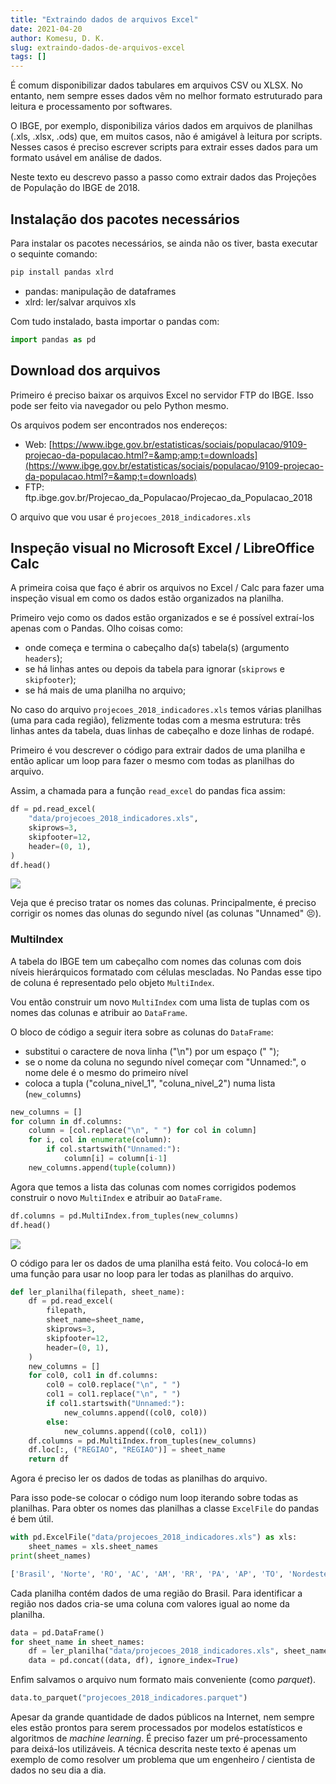 ```yaml
---
title: "Extraindo dados de arquivos Excel"
date: 2021-04-20
author: Komesu, D. K.
slug: extraindo-dados-de-arquivos-excel
tags: []
---
```


É comum disponibilizar dados tabulares em arquivos CSV ou XLSX. No entanto, nem sempre esses dados vêm no melhor formato estruturado para leitura e processamento por softwares.

O IBGE, por exemplo, disponibiliza vários dados em arquivos de planilhas (.xls, .xlsx, .ods) que, em muitos casos, não é amigável à leitura por scripts. Nesses casos é preciso escrever scripts para extrair esses dados para um formato usável em análise de dados.

Neste texto eu descrevo passo a passo como extrair dados das Projeções de População do IBGE de 2018.

<!--more-->

## Instalação dos pacotes necessários

Para instalar os pacotes necessários, se ainda não os tiver, basta executar o sequinte comando:

```sh
pip install pandas xlrd
```

- pandas: manipulação de dataframes
- xlrd: ler/salvar arquivos xls

Com tudo instalado, basta importar o pandas com:

```python
import pandas as pd
```

## Download dos arquivos

Primeiro é preciso baixar os arquivos Excel no servidor FTP do IBGE. Isso pode ser feito via navegador ou pelo Python mesmo.

Os arquivos podem ser encontrados nos endereços:

- Web: [https://www.ibge.gov.br/estatisticas/sociais/populacao/9109-projecao-da-populacao.html?=&amp;amp;t=downloads](https://www.ibge.gov.br/estatisticas/sociais/populacao/9109-projecao-da-populacao.html?=&amp;t=downloads)
- FTP: ftp.ibge.gov.br/Projecao_da_Populacao/Projecao_da_Populacao_2018

O arquivo que vou usar é `projecoes_2018_indicadores.xls`

## Inspeção visual no Microsoft Excel / LibreOffice Calc

A primeira coisa que faço é abrir os arquivos no Excel / Calc para fazer uma inspeção visual em como os dados estão organizados na planilha.

Primeiro vejo como os dados estão organizados e se é possível extraí-los apenas com o Pandas. Olho coisas como:

- onde começa e termina o cabeçalho da(s) tabela(s) (argumento `headers`);
- se há linhas antes ou depois da tabela para ignorar (`skiprows` e `skipfooter`);
- se há mais de uma planilha no arquivo;

No caso do arquivo `projecoes_2018_indicadores.xls` temos várias planilhas (uma para cada região), felizmente todas com a mesma estrutura: três linhas antes da tabela, duas linhas de cabeçalho e doze linhas de rodapé.

Primeiro é vou descrever o código para extrair dados de uma planilha e então aplicar um loop para fazer o mesmo com todas as planilhas do arquivo.

Assim, a chamada para a função `read_excel` do pandas fica assim:

```python
df = pd.read_excel(
    "data/projecoes_2018_indicadores.xls",
    skiprows=3,
    skipfooter=12,
    header=(0, 1),
)
df.head()
```

![](https://images2.imgbox.com/48/57/DpoiLNaF_o.png)

Veja que é preciso tratar os nomes das colunas. Principalmente, é preciso corrigir os nomes das olunas do segundo nível (as colunas "Unnamed" 😣).

### MultiIndex

A tabela do IBGE tem um cabeçalho com nomes das colunas com dois níveis hierárquicos formatado com células mescladas. No Pandas esse tipo de coluna é representado pelo objeto `MultiIndex`.

Vou então construir um novo `MultiIndex` com uma lista de tuplas com os nomes das colunas e atribuir ao `DataFrame`.

O bloco de código a seguir itera sobre as colunas do `DataFrame`:

- substitui o caractere de nova linha ("\n") por um espaço (" ");
- se o nome da coluna no segundo nível começar com "Unnamed:", o nome dele é o mesmo do primeiro nível
- coloca a tupla ("coluna_nivel_1", "coluna_nivel_2") numa lista (`new_columns`)

```python
new_columns = []
for column in df.columns:
    column = [col.replace("\n", " ") for col in column]
    for i, col in enumerate(column):
        if col.startswith("Unnamed:"):
            column[i] = column[i-1]
    new_columns.append(tuple(column))
```

Agora que temos a lista das colunas com nomes corrigidos podemos construir o novo `MultiIndex` e atribuir ao `DataFrame`.

```python
df.columns = pd.MultiIndex.from_tuples(new_columns)
df.head()
```

![](https://images2.imgbox.com/0f/2c/B2Zt62PA_o.png)

O código para ler os dados de uma planilha está feito. Vou colocá-lo em uma função para usar no loop para ler todas as planilhas do arquivo.

```python
def ler_planilha(filepath, sheet_name):
    df = pd.read_excel(
        filepath,
        sheet_name=sheet_name,
        skiprows=3,
        skipfooter=12,
        header=(0, 1),
    )
    new_columns = []
    for col0, col1 in df.columns:
        col0 = col0.replace("\n", " ")
        col1 = col1.replace("\n", " ")
        if col1.startswith("Unnamed:"):
            new_columns.append((col0, col0))
        else:
            new_columns.append((col0, col1))
    df.columns = pd.MultiIndex.from_tuples(new_columns)
    df.loc[:, ("REGIAO", "REGIAO")] = sheet_name
    return df
```

Agora é preciso ler os dados de todas as planilhas do arquivo.

Para isso pode-se colocar o código num loop iterando sobre todas as planilhas. Para obter os nomes das planilhas a classe `ExcelFile` do pandas é bem útil.

```python
with pd.ExcelFile("data/projecoes_2018_indicadores.xls") as xls:
    sheet_names = xls.sheet_names
print(sheet_names)
```

```sh
['Brasil', 'Norte', 'RO', 'AC', 'AM', 'RR', 'PA', 'AP', 'TO', 'Nordeste', 'MA', 'PI', 'CE', 'RN', 'PB', 'PE', 'AL', 'SE', 'BA', 'Sudeste', 'MG', 'ES', 'RJ', 'SP', 'Sul', 'PR', 'SC', 'RS', 'Centro-Oeste', 'MS', 'MT', 'GO', 'DF']
```

Cada planilha contém dados de uma região do Brasil. Para identificar a região nos dados cria-se uma coluna com valores igual ao nome da planilha.

```python
data = pd.DataFrame()
for sheet_name in sheet_names:
    df = ler_planilha("data/projecoes_2018_indicadores.xls", sheet_name)
    data = pd.concat((data, df), ignore_index=True)
```

Enfim salvamos o arquivo num formato mais conveniente (como *parquet*).

```python
data.to_parquet("projecoes_2018_indicadores.parquet")
```

Apesar da grande quantidade de dados públicos na Internet, nem sempre eles estão prontos para serem processados por modelos estatísticos e algoritmos de *machine learning*. É preciso fazer um pré-processamento para deixá-los utilizáveis. A técnica descrita neste texto é apenas um exemplo de como resolver um problema que um engenheiro / cientista de dados no seu dia a dia.
